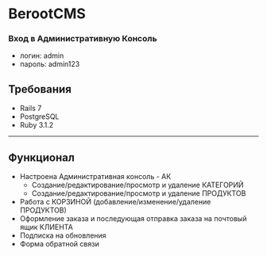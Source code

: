 # BerootCMS

### Вход в Административную Консоль
* логин: admin
* пароль: admin123

## Требования
* Rails 7
* PostgreSQL
* Ruby 3.1.2

***********************************************

## Функционал
* Настроена Административная консоль - АК
  * Создание/редактирование/просмотр и удаление КАТЕГОРИЙ
  * Создание/редактирование/просмотр и удаление ПРОДУКТОВ
* Работа с КОРЗИНОЙ (добавление/изменение/удаление ПРОДУКТОВ)
* Оформление заказа и последующая отправка заказа на почтовый ящик КЛИЕНТА
* Подписка на обновления
* Форма обратной связи
